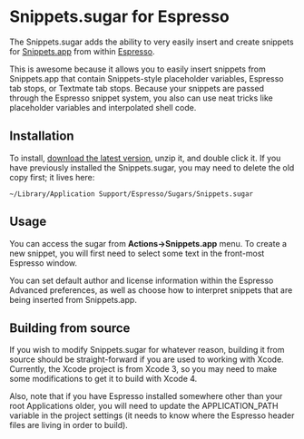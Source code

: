 # Snippets.sugar for Espresso

The Snippets.sugar adds the ability to very easily insert and create snippets for [Snippets.app](http://snippetsapp.com/) from within [Espresso](http://macrabbit.com/espresso/).

This is awesome because it allows you to easily insert snippets from Snippets.app that contain Snippets-style placeholder variables, Espresso tab stops, or Textmate tab stops. Because your snippets are passed through the Espresso snippet system, you also can use neat tricks like placeholder variables and interpolated shell code.

## Installation

To install, [download the latest version](https://github.com/downloads/onecrayon/Snippets-sugar/Snippets.sugar.zip), unzip it, and double click it. If you have previously installed the Snippets.sugar, you may need to delete the old copy first; it lives here:

    ~/Library/Application Support/Espresso/Sugars/Snippets.sugar

## Usage

You can access the sugar from **Actions&rarr;Snippets.app** menu. To create a new snippet, you will first need to select some text in the front-most Espresso window.

You can set default author and license information within the Espresso Advanced preferences, as well as choose how to interpret snippets that are being inserted from Snippets.app.

## Building from source

If you wish to modify Snippets.sugar for whatever reason, building it from source should be straight-forward if you are used to working with Xcode. Currently, the Xcode project is from Xcode 3, so you may need to make some modifications to get it to build with Xcode 4.

Also, note that if you have Espresso installed somewhere other than your root Applications older, you will need to update the APPLICATION_PATH variable in the project settings (it needs to know where the Espresso header files are living in order to build).